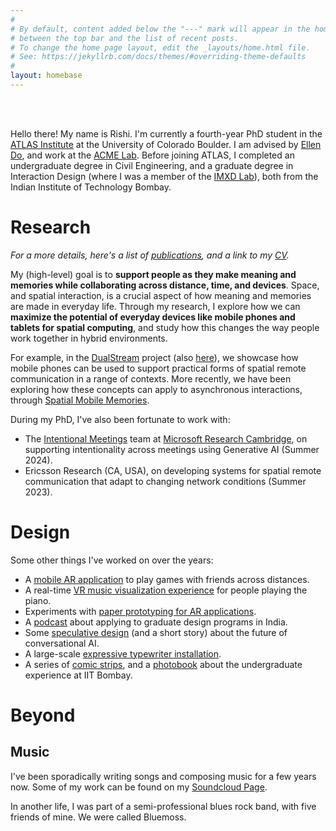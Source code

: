 ```yaml
---
#
# By default, content added below the "---" mark will appear in the home page
# between the top bar and the list of recent posts.
# To change the home page layout, edit the _layouts/home.html file.
# See: https://jekyllrb.com/docs/themes/#overriding-theme-defaults
#
layout: homebase
---
```


<br>
<br>

Hello there! My name is Rishi. I'm currently a fourth-year PhD student in the [ATLAS Institute](https://www.colorado.edu/atlas/) at the University of Colorado Boulder. I am advised by [Ellen Do](https://www.colorado.edu/atlas/ellen-yi-luen-do), and work at the [ACME Lab](https://www.colorado.edu/atlas/acme-lab). Before joining ATLAS, I completed an undergraduate degree in Civil Engineering, and a graduate degree in Interaction Design (where I was a member of the [IMXD Lab](https://imxd.in)), both from the Indian Institute of Technology Bombay.

# Research

_For a more details, here's a list of [publications](/publications), and a link to my [CV](/cv)._

My (high-level) goal is to **support people as they make meaning and memories while collaborating across distance, time, and devices**. Space, and spatial interaction, is a crucial aspect of how meaning and memories are made in everyday life. Through my research, I explore how we can **maximize the potential of everyday devices like mobile phones and tablets for spatial computing**, and study how this changes the way people work together in hybrid environments. 

For example, in the [DualStream](projects/dualstream) project (also [here](/dualstream)), we showcase how mobile phones can be used to support practical forms of spatial remote communication in a range of contexts. More recently, we have been exploring how these concepts can apply to asynchronous interactions, through [Spatial Mobile Memories](/assets/documents/papers/imx2024memories.pdf).

During my PhD, I've also been fortunate to work with: 
- The [Intentional Meetings](https://www.microsoft.com/en-us/research/project/intentional-meetings/) team at [Microsoft Research Cambridge](https://www.microsoft.com/en-us/research/lab/microsoft-research-cambridge/), on supporting intentionality across meetings using Generative AI (Summer 2024).
- Ericsson Research (CA, USA), on developing systems for spatial remote communication that adapt to changing network conditions (Summer 2023).

<!-- In my research, I draw from theories of embodied interaction and spatial computing to design and build cross-device ecosystems for collaboration centered around everyday devices, and study how people make meaning and memories as they collaborate using such hybrid interfaces. -->

# Design

Some other things I've worked on over the years:
- A [mobile AR application](/projects/sxrp) to play games with friends across distances.
- A real-time [VR music visualization experience](/projects/musicvr) for people playing the piano.
- Experiments with [paper prototyping for AR applications](/projects/arprototyping).
- A [podcast](/projects/styrofoam) about applying to graduate design programs in India.
- Some [speculative design](/projects/designfiction) (and a short story) about the future of conversational AI.
- A large-scale [expressive typewriter installation](/projects/expresso).
- A series of [comic strips](/projects/bipolarspectacles), and a [photobook](/projects/shadows-photobook) about the undergraduate experience at IIT Bombay.

# Beyond

## Music

I've been sporadically writing songs and composing music for a few years now. Some of my work can be found on my [Soundcloud Page](https://soundcloud.com/rishivanukuru). 

In another life, I was part of a semi-professional blues rock band, with five friends of mine. We were called Bluemoss.
